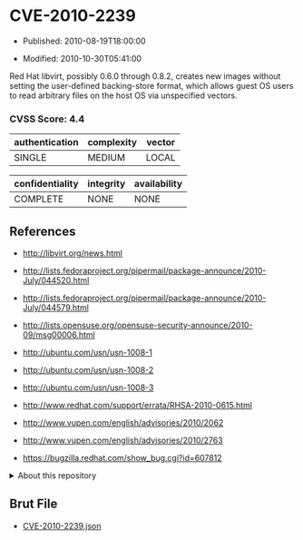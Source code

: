 # CVE-2010-2239

- Published: 2010-08-19T18:00:00

- Modified: 2010-10-30T05:41:00

Red Hat libvirt, possibly 0.6.0 through 0.8.2, creates new images without setting the user-defined backing-store format, which allows guest OS users to read arbitrary files on the host OS via unspecified vectors.

### CVSS Score: **4.4**

| authentication | complexity | vector |
| --- | --- | --- |
| SINGLE | MEDIUM | LOCAL |

| confidentiality | integrity | availability |
| --- | --- | --- |
| COMPLETE | NONE | NONE |

## References

* http://libvirt.org/news.html

* http://lists.fedoraproject.org/pipermail/package-announce/2010-July/044520.html

* http://lists.fedoraproject.org/pipermail/package-announce/2010-July/044579.html

* http://lists.opensuse.org/opensuse-security-announce/2010-09/msg00006.html

* http://ubuntu.com/usn/usn-1008-1

* http://ubuntu.com/usn/usn-1008-2

* http://ubuntu.com/usn/usn-1008-3

* http://www.redhat.com/support/errata/RHSA-2010-0615.html

* http://www.vupen.com/english/advisories/2010/2062

* http://www.vupen.com/english/advisories/2010/2763

* https://bugzilla.redhat.com/show_bug.cgi?id=607812

<details>
<summary>About this repository</summary> 

  This repository is part of the project [Live Hack CVE](https://github.com/Live-Hack-CVE). Main website can be found [www.live-hack.org](https://www.live-hack.org) 
  
  Made by [Sn0wAlice](https://github.com/Sn0wAlice) for the people that care about security and need to have a feed of the latest CVEs. Hope you enjoy it, don't forget to star the repo and follow me on [Twitter](https://twitter.com/Sn0wAlice) and [Github](https://github.com/Sn0wAlice). And that is my [personnal website](https://www.alice-snow.me/)

  - [Home Page](https://github.com/Live-Hack-CVE)
  - [Framework](https://github.com/Live-Hack-CVE/cve-framework)
  - [CVE database](https://github.com/Live-Hack-CVE/full_database)
  - [Changelog](https://github.com/Live-Hack-CVE/Changelog)
</details>

## Brut File

* [CVE-2010-2239.json](https://raw.githubusercontent.com/Live-Hack-CVE/full_database/main/cves/2010/CVE-2010-2239.json)

